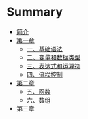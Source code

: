# Summary

* [简介](README.md)
* [第一章](di-yi-zhang.md)
  * [一、基础语法](di-yi-zhang/yi-3001-ji-chu-yu-fa.md)
  * [二、变量和数据类型](di-yi-zhang/er-3001-bian-liang-he-shu-ju-lei-xing.md)
  * [三、表达式和运算符](di-yi-zhang/san-3001-biao-da-shi-he-yun-suan-fu.md)
  * [四、流程控制](di-yi-zhang/si-3001-liu-cheng-kong-zhi.md)
* [第二章](di-er-zhang.md)
  * [五、函数](di-er-zhang/wu-3001-han-shu.md)
  * 六、数组
* 第三章

